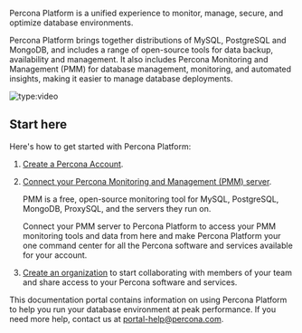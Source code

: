 Percona Platform is a unified experience to monitor, manage, secure, and optimize database environments. 

Percona Platform brings together distributions of MySQL, PostgreSQL and MongoDB, and includes a range of open-source tools for data backup, availability and management. 
It also includes Percona Monitoring and Management (PMM) for database management, monitoring, and automated insights, making it easier to manage database deployments.

![type:video](https://www.screencast.com/users/catalina.adam/folders/Camtasia%20Studio/media/214d921f-b3ee-40f4-8ab0-51ad9053e9fb/embed)

## Start here

Here's how to get started with Percona Platform:

1. [Create a Percona Account](registration-login.md).

2. [Connect your Percona Monitoring and Management (PMM) server](connect-pmm.md). 

    PMM is a free, open-source monitoring tool for MySQL, PostgreSQL, MongoDB, ProxySQL, and the servers they run on. 

    Connect your PMM server to Percona Platform to access your PMM monitoring tools and data from here and make Percona Platform your one command center for all the Percona software and services available for your account.

3. [Create an organization](create-manage-organizations.md) to start collaborating with members of your team and share access to your Percona software and services.

This documentation portal contains information on using Percona Platform to help you run your database environment at peak performance. If you need more help, contact us at <portal-help@percona.com>.

